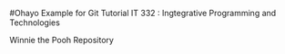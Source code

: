 #Ohayo
Example for Git Tutorial
IT 332 : Ingtegrative Programming and Technologies

Winnie the Pooh Repository
